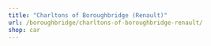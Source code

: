 ```yaml
---
title: "Charltons of Boroughbridge (Renault)"
url: /boroughbridge/charltons-of-boroughbridge-renault/
shop: car
---
```

